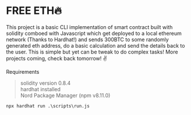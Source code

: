 # FREE ETH:fire:

This project is a basic CLI implementation of smart contract built with solidity comboed with Javascript which get deployed to a local ethereum network (Thanks to Hardhat!) and sends 300BTC to some randomly generated eth address, do a basic calculation and send the details back to the user.
This is simple but yet can be tweak to do complex tasks! More projects coming, check back tomorrow! :v:


Requirements
> solidity version 0.8.4 <br/>
> hardhat installed <br/>
> Nord Package Manager (npm v8.11.0) <br/>

```Command
npx hardhat run .\scripts\run.js
```

